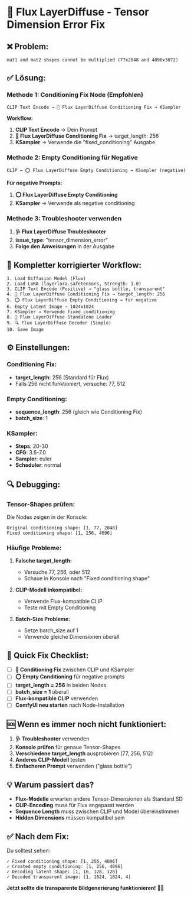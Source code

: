 # 🔧 Flux LayerDiffuse - Tensor Dimension Error Fix

## ❌ **Problem:**
```
mat1 and mat2 shapes cannot be multiplied (77x2048 and 4096x3072)
```

## ✅ **Lösung:**

### **Methode 1: Conditioning Fix Node (Empfohlen)**

```
CLIP Text Encode → 🔧 Flux LayerDiffuse Conditioning Fix → KSampler
```

**Workflow:**
1. **CLIP Text Encode** → Dein Prompt
2. **🔧 Flux LayerDiffuse Conditioning Fix** → target_length: 256
3. **KSampler** → Verwende die "fixed_conditioning" Ausgabe

### **Methode 2: Empty Conditioning für Negative**

```
CLIP → ⭕ Flux LayerDiffuse Empty Conditioning → KSampler (negative)
```

**Für negative Prompts:**
1. **⭕ Flux LayerDiffuse Empty Conditioning**
2. **KSampler** → Verwende als negative conditioning

### **Methode 3: Troubleshooter verwenden**

1. **🩺 Flux LayerDiffuse Troubleshooter**
2. **issue_type**: "tensor_dimension_error"
3. **Folge den Anweisungen** in der Ausgabe

## 🚀 **Kompletter korrigierter Workflow:**

```
1. Load Diffusion Model (Flux)
2. Load LoRA (layerlora.safetensors, Strength: 1.0)
3. CLIP Text Encode (Positive) → "glass bottle, transparent"
4. 🔧 Flux LayerDiffuse Conditioning Fix → target_length: 256
5. ⭕ Flux LayerDiffuse Empty Conditioning → für negative
6. Empty Latent Image → 1024x1024
7. KSampler → Verwende fixed_conditioning
8. 🔧 Flux LayerDiffuse Standalone Loader
9. 🔍 Flux LayerDiffuse Decoder (Simple)
10. Save Image
```

## ⚙️ **Einstellungen:**

### **Conditioning Fix:**
- **target_length**: 256 (Standard für Flux)
- Falls 256 nicht funktioniert, versuche: 77, 512

### **Empty Conditioning:**
- **sequence_length**: 256 (gleich wie Conditioning Fix)
- **batch_size**: 1

### **KSampler:**
- **Steps**: 20-30
- **CFG**: 3.5-7.0
- **Sampler**: euler
- **Scheduler**: normal

## 🔍 **Debugging:**

### **Tensor-Shapes prüfen:**
Die Nodes zeigen in der Konsole:
```
Original conditioning shape: [1, 77, 2048]
Fixed conditioning shape: [1, 256, 4096]
```

### **Häufige Probleme:**

1. **Falsche target_length:**
   - Versuche 77, 256, oder 512
   - Schaue in Konsole nach "Fixed conditioning shape"

2. **CLIP-Modell inkompatibel:**
   - Verwende Flux-kompatible CLIP
   - Teste mit Empty Conditioning

3. **Batch-Size Probleme:**
   - Setze batch_size auf 1
   - Verwende gleiche Dimensionen überall

## 🎯 **Quick Fix Checklist:**

- [ ] **🔧 Conditioning Fix** zwischen CLIP und KSampler
- [ ] **⭕ Empty Conditioning** für negative prompts
- [ ] **target_length = 256** in beiden Nodes
- [ ] **batch_size = 1** überall
- [ ] **Flux-kompatible CLIP** verwenden
- [ ] **ComfyUI neu starten** nach Node-Installation

## 🆘 **Wenn es immer noch nicht funktioniert:**

1. **🩺 Troubleshooter** verwenden
2. **Konsole prüfen** für genaue Tensor-Shapes
3. **Verschiedene target_length** ausprobieren (77, 256, 512)
4. **Anderes CLIP-Modell** testen
5. **Einfacheren Prompt** verwenden ("glass bottle")

## 💡 **Warum passiert das?**

- **Flux-Modelle** erwarten andere Tensor-Dimensionen als Standard SD
- **CLIP-Encoding** muss für Flux angepasst werden
- **Sequence Length** muss zwischen CLIP und Model übereinstimmen
- **Hidden Dimensions** müssen kompatibel sein

## ✅ **Nach dem Fix:**

Du solltest sehen:
```
✓ Fixed conditioning shape: [1, 256, 4096]
✓ Created empty conditioning: [1, 256, 4096]
✓ Decoding latent shape: [1, 16, 128, 128]
✓ Decoded transparent image: [1, 1024, 1024, 4]
```

**Jetzt sollte die transparente Bildgenerierung funktionieren!** 🎨✨
